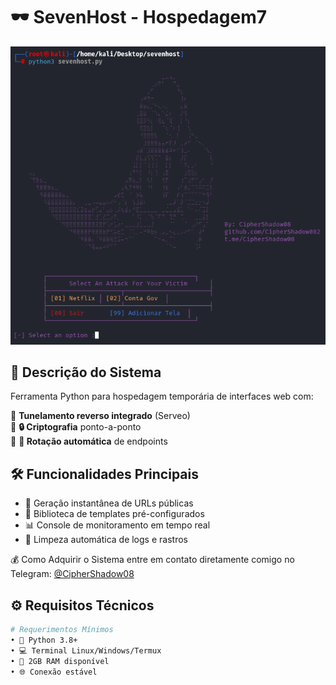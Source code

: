 # 🕶️ SevenHost - Hospedagem7

![🖥️ SevenHost Preview](seven7.png)

## 📌 Descrição do Sistema
Ferramenta Python para hospedagem temporária de interfaces web com:

🔹 **Tunelamento reverso integrado** (Serveo)  
🔹 **🔒 Criptografia** ponto-a-ponto  
🔹 **🔄 Rotação automática** de endpoints  

## 🛠️ Funcionalidades Principais
- 🚀 Geração instantânea de URLs públicas
- 📁 Biblioteca de templates pré-configurados
- 📊 Console de monitoramento em tempo real
- 🧹 Limpeza automática de logs e rastros

💰 Como Adquirir o Sistema
entre em contato diretamente comigo no Telegram: [@CipherShadow08](https://t.me/CipherShadow08)

## ⚙️ Requisitos Técnicos
```bash
# Requerimentos Mínimos
• 🐍 Python 3.8+ 
• 💻 Terminal Linux/Windows/Termux
• 🧠 2GB RAM disponível
• 🌐 Conexão estável

